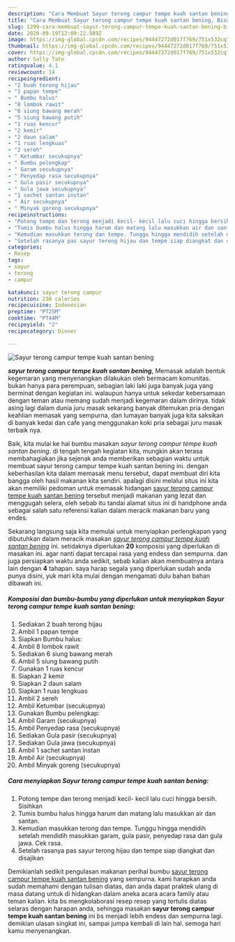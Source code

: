 ```yaml
---
description: "Cara Membuat Sayur terong campur tempe kuah santan bening, Bisa Manjain Lidah"
title: "Cara Membuat Sayur terong campur tempe kuah santan bening, Bisa Manjain Lidah"
slug: 1299-cara-membuat-sayur-terong-campur-tempe-kuah-santan-bening-bisa-manjain-lidah
date: 2020-09-19T12:09:22.989Z
image: https://img-global.cpcdn.com/recipes/94447272d017f769/751x532cq70/sayur-terong-campur-tempe-kuah-santan-bening-foto-resep-utama.jpg
thumbnail: https://img-global.cpcdn.com/recipes/94447272d017f769/751x532cq70/sayur-terong-campur-tempe-kuah-santan-bening-foto-resep-utama.jpg
cover: https://img-global.cpcdn.com/recipes/94447272d017f769/751x532cq70/sayur-terong-campur-tempe-kuah-santan-bening-foto-resep-utama.jpg
author: Sally Tate
ratingvalue: 4.1
reviewcount: 14
recipeingredient:
- "2 buah terong hijau"
- "1 papan tempe"
- " Bumbu halus"
- "8 lombok rawit"
- "6 siung bawang merah"
- "5 siung bawang putih"
- "1 ruas kencur"
- "2 kemir"
- "2 daun salam"
- "1 ruas lengkuas"
- "2 sereh"
- " Ketumbar secukupnya"
- " Bumbu pelengkap"
- " Garam secukupnya"
- " Penyedap rasa secukupnya"
- " Gula pasir secukupnya"
- " Gula jawa secukupnya"
- "1 sachet santan instan"
- " Air secukupnya"
- " Minyak goreng secukupnya"
recipeinstructions:
- "Potong tempe dan terong menjadi kecil- kecil lalu cuci hingga bersih. Sisihkan"
- "Tumis bumbu halus hingga harum dan matang lalu masukkan air dan santan."
- "Kemudian masukkan terong dan tempe. Tunggu hingga mendidih setelah mendidih masukkan garam, gula pasir, penyedap rasa dan gula jawa. Cek rasa."
- "Setelah rasanya pas sayur terong hijau dan tempe siap diangkat dan disajikan"
categories:
- Resep
tags:
- sayur
- terong
- campur

katakunci: sayur terong campur 
nutrition: 230 calories
recipecuisine: Indonesian
preptime: "PT25M"
cooktime: "PT44M"
recipeyield: "2"
recipecategory: Dinner

---
```



![Sayur terong campur tempe kuah santan bening](https://img-global.cpcdn.com/recipes/94447272d017f769/751x532cq70/sayur-terong-campur-tempe-kuah-santan-bening-foto-resep-utama.jpg)

<b><i>sayur terong campur tempe kuah santan bening</i></b>, Memasak adalah bentuk kegemaran yang menyenangkan dilakukan oleh bermacam komunitas. bukan hanya para perempuan, sebagian laki laki juga banyak juga yang berminat dengan kegiatan ini. walaupun hanya untuk sekedar kebersamaan dengan teman atau memang sudah menjadi kegemaran dalam dirinya. tidak asing lagi dalam dunia juru masak sekarang banyak ditemukan pria dengan keahlian memasak yang sempurna, dan lumayan banyak juga kita saksikan di banyak kedai dan cafe yang menggunakan koki pria sebagai juru masak terbaik nya.



Baik, kita mulai ke hal bumbu masakan <i>sayur terong campur tempe kuah santan bening</i>. di tengah tengah kegiatan kita, mungkin akan terasa membahagiakan jika sejenak anda memberikan sebagian waktu untuk membuat sayur terong campur tempe kuah santan bening ini. dengan keberhasilan kita dalam memasak menu tersebut, dapat membuat diri kita bangga oleh hasil makanan kita sendiri. apalagi disini melalui situs ini kita akan memiliki pedoman untuk memasak hidangan <u>sayur terong campur tempe kuah santan bening</u> tersebut menjadi makanan yang lezat dan menggugah selera, oleh sebab itu tandai alamat situs ini di handphone anda sebagai salah satu referensi kalian dalam meracik makanan baru yang endes.


Sekarang langsung saja kita memulai untuk menyiapkan perlengkapan yang dibutuhkan dalam meracik masakan <u><i>sayur terong campur tempe kuah santan bening</i></u> ini. setidaknya diperlukan <b>20</b> komposisi yang diperlukan di masakan ini. agar nanti dapat tercapai rasa yang endess dan sempurna. dan juga persiapkan waktu anda sedikit, sebab kalian akan membuatnya antara lain dengan <b>4</b> tahapan. saya harap segala yang diperlukan sudah anda punya disini, yuk mari kita mulai dengan mengamati dulu bahan bahan dibawah ini.

<!--inarticleads1-->

##### Komposisi dan bumbu-bumbu yang diperlukan untuk menyiapkan Sayur terong campur tempe kuah santan bening:

1. Sediakan 2 buah terong hijau
1. Ambil 1 papan tempe
1. Siapkan  Bumbu halus:
1. Ambil 8 lombok rawit
1. Sediakan 6 siung bawang merah
1. Ambil 5 siung bawang putih
1. Gunakan 1 ruas kencur
1. Siapkan 2 kemir
1. Siapkan 2 daun salam
1. Siapkan 1 ruas lengkuas
1. Ambil 2 sereh
1. Ambil  Ketumbar (secukupnya)
1. Gunakan  Bumbu pelengkap:
1. Ambil  Garam (secukupnya)
1. Ambil  Penyedap rasa (secukupnya)
1. Sediakan  Gula pasir (secukupnya)
1. Sediakan  Gula jawa (secukupnya)
1. Ambil 1 sachet santan instan
1. Ambil  Air (secukupnya)
1. Ambil  Minyak goreng (secukupnya)




<!--inarticleads2-->

##### Cara menyiapkan Sayur terong campur tempe kuah santan bening:

1. Potong tempe dan terong menjadi kecil- kecil lalu cuci hingga bersih. Sisihkan
1. Tumis bumbu halus hingga harum dan matang lalu masukkan air dan santan.
1. Kemudian masukkan terong dan tempe. Tunggu hingga mendidih setelah mendidih masukkan garam, gula pasir, penyedap rasa dan gula jawa. Cek rasa.
1. Setelah rasanya pas sayur terong hijau dan tempe siap diangkat dan disajikan




Demikianlah sedikit pengulasan makanan perihal bumbu <u>sayur terong campur tempe kuah santan bening</u> yang sempurna. kami harapkan anda sudah memahami dengan tulisan diatas, dan anda dapat praktek ulang di masa datang untuk di hidangkan dalam aneka acara acara family atau teman kalian. kita bs mengkolaborasi resep resep yang tertulis diatas selaras dengan harapan anda, sehingga masakan <b>sayur terong campur tempe kuah santan bening</b> ini bs menjadi lebih endess dan sempurna lagi. demikian ulasan singkat ini, sampai jumpa kembali di lain hal. semoga hari kamu menyenangkan.
